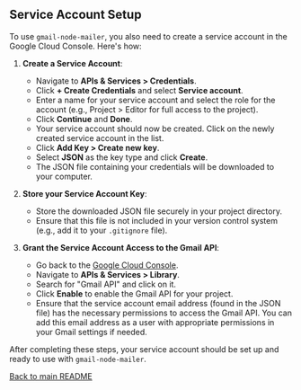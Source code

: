 ## Service Account Setup

To use `gmail-node-mailer`, you also need to create a service account in the Google Cloud Console. Here's how:

1. **Create a Service Account**:
   - Navigate to **APIs & Services > Credentials**.
   - Click **+ Create Credentials** and select **Service account**.
   - Enter a name for your service account and select the role for the account (e.g., Project > Editor for full access to the project).
   - Click **Continue** and **Done**.
   - Your service account should now be created. Click on the newly created service account in the list.
   - Click **Add Key > Create new key**.
   - Select **JSON** as the key type and click **Create**.
   - The JSON file containing your credentials will be downloaded to your computer.

2. **Store your Service Account Key**:
   - Store the downloaded JSON file securely in your project directory.
   - Ensure that this file is not included in your version control system (e.g., add it to your `.gitignore` file).

3. **Grant the Service Account Access to the Gmail API**:
   - Go back to the [Google Cloud Console](https://console.cloud.google.com/).
   - Navigate to **APIs & Services > Library**.
   - Search for "Gmail API" and click on it.
   - Click **Enable** to enable the Gmail API for your project.
   - Ensure that the service account email address (found in the JSON file) has the necessary permissions to access the Gmail API. You can add this email address as a user with appropriate permissions in your Gmail settings if needed.

After completing these steps, your service account should be set up and ready to use with `gmail-node-mailer`.

[Back to main README](../README.md)
